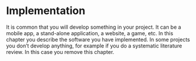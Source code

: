 # Implementation

It is common that you will develop something in your project. It can be a mobile app, a stand-alone application, a website, a game, etc. In this chapter you describe the software you have implemented.
In some projects you don’t develop anything, for example if you do a systematic literature review. In this case you remove this chapter.
